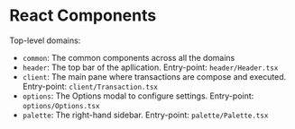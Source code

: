 React Components
===

Top-level domains:

* `common`: The common components across all the domains
* `header`: The top bar of the apllication. Entry-point: `header/Header.tsx`
* `client`: The main pane where transactions are compose and executed. Entry-point: `client/Transaction.tsx`
* `options`: The Options modal to configure settings. Entry-point: `options/Options.tsx`
* `palette`: The right-hand sidebar. Entry-point: `palette/Palette.tsx`